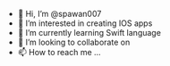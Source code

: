 - 👋 Hi, I’m @spawan007
- 👀 I’m interested in creating IOS apps
- 🌱 I’m currently learning Swift language 
- 💞️ I’m looking to collaborate on 
- 📫 How to reach me ...

<!---
spawan007/spawan007 is a ✨ special ✨ repository because its `README.md` (this file) appears on your GitHub profile.
You can click the Preview link to take a look at your changes.
--->

